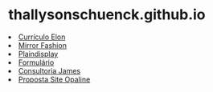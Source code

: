 # thallysonschuenck.github.io

<li><a href="curriculo" target="_blank">Currículo Elon</a></li>
<li><a href="mirrorfashion" target="_blank">Mirror Fashion</a></li>
<li><a href="lab03" target="_blank">Plaindisplay</a></li>
<li><a href="lab04" target="_blank">Formulário</a></li>
<li><a href="consultoria" target="_blank">Consultoria James</a></li>
<li><a href="opaline" target="_blank">Proposta Site Opaline</a></li>
